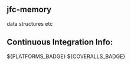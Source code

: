<!--- WARN --->
<!--- This file is generated. Do not edit this file directly! --->
<!--- WARN --->

## jfc-memory

data structures etc





## Continuous Integration Info:
${PLATFORMS_BADGE} ${COVERALLS_BADGE}

<!--- WARN --->
<!--- This file is generated. Do not edit this file directly! --->
<!--- WARN --->
